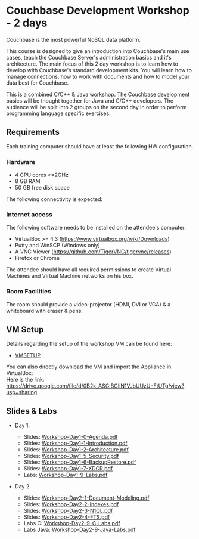 # Couchbase Development Workshop - 2 days

Couchbase is the most powerful NoSQL data platform.

This course is designed to give an introduction into Couchbase's main use cases, teach the Couchbase Server's administration basics and it's architecture. The main focus of this 2 day workshop is to learn how to develop with Couchbase's standard development kits. You will learn how to manage connections, how to work with documents and how to model your data best for Couchbase.

This is a combined C/C++ & Java workshop. The Couchbase development basics will be thought together for Java and C/C++ developers. The audience will be split into 2 groups on the second day in order to perform programming language specific exercises.

## Requirements

Each training computer should have at least the following HW configuration.

### Hardware

  * 4 CPU cores >=2GHz
  * 8 GB RAM
  * 50 GB free disk space

The following connectivity is expected:

### Internet access

The following software needs to be installed on the attendee's computer:

  * VirtualBox >= 4.3 (https://www.virtualbox.org/wiki/Downloads)
  * Putty and WinSCP (Windows only)
  * A VNC Viewer (https://github.com/TigerVNC/tigervnc/releases)
  * Firefox or Chrome

The attendee should have all required permissions to create Virtual Machines and Virtual Machine networks on his box.

### Room Facilities

The room should provide a video-projector (HDMI, DVI or VGA) & a whiteboard with eraser & pens.

## VM Setup

Details regarding the setup of the workshop VM can be found here:

* [VMSETUP](https://github.com/dufrenoyl/cb-workshop-2d/blob/master/VMSETUP.md)

You can also directly download the VM and import the Appliance in VirtualBox:  
Here is the link:  https://drive.google.com/file/d/0B2k_ASGIBGIiN1VJbUUzUnFtUTg/view?usp=sharing

## Slides & Labs

* Day 1.
  * Slides: [Workshop-Day1-0-Agenda.pdf](https://github.com/dufrenoyl/cb-workshop-2d/blob/master/slides/Day1/Workshop-Day1-0-Agenda.pdf)
  * Slides: [Workshop-Day1-1-Introduction.pdf](https://github.com/dufrenoyl/cb-workshop-2d/blob/master/slides/Day1/Workshop-Day1-1-Introduction.pdf)
  * Slides: [Workshop-Day1-2-Architecture.pdf](https://github.com/dufrenoyl/cb-workshop-2d/blob/master/slides/Day1/Workshop-Day1-2-Architecture.pdf)
  * Slides: [Workshop-Day1-5-Security.pdf](https://github.com/dufrenoyl/cb-workshop-2d/blob/master/slides/Day1/Workshop-Day1-5-Security.pdf)
  * Slides: [Workshop-Day1-6-BackupRestore.pdf](https://github.com/dufrenoyl/cb-workshop-2d/blob/master/slides/Day1/Workshop-Day1-6-BackupRestore.pdf)
  * Slides: [Workshop-Day1-7-XDCR.pdf](https://github.com/dufrenoyl/cb-workshop-2d/blob/master/slides/Day1/Workshop-Day1-7-XDCR.pdf)
  * Labs: [Workshop-Day1-9-Labs.pdf](https://github.com/dufrenoyl/cb-workshop-2d/blob/master/slides/Day1/Workshop-Day1-9-Labs.pdf)

* Day 2.
  * Slides: [Workshop-Day2-1-Document-Modeling.pdf](https://github.com/dufrenoyl/cb-workshop-2d/blob/master/slides/Day2/Workshop-Day2-1-Document-Modeling.pdf)
  * Slides: [Workshop-Day2-2-Indexes.pdf](https://github.com/dufrenoyl/cb-workshop-2d/blob/master/slides/Day2/Workshop-Day2-2-Indexes.pdf)
  * Slides: [Workshop-Day2-3-N1QL.pdf](https://github.com/dufrenoyl/cb-workshop-2d/blob/master/slides/Day2/Workshop-Day2-3-N1QL.pdf)
  * Slides: [Workshop-Day2-4-FTS.pdf](https://github.com/dufrenoyl/cb-workshop-2d/blob/master/slides/Day2/Workshop-Day2-4-FTS.pdf)
  * Labs C: [Workshop-Day2-9-C-Labs.pdf](https://github.com/dufrenoyl/cb-workshop-2d/blob/master/slides/Day2/Workshop-Day2-9-C-Labs.pdf)
  * Labs Java: [Workshop-Day2-9-Java-Labs.pdf](https://github.com/dufrenoyl/cb-workshop-2d/blob/master/slides/Day2/Workshop-Day2-9-Java-Labs.pdf)
